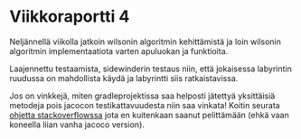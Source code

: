 # Viikkoraportti 4

Neljännellä viikolla jatkoin wilsonin algoritmin kehittämistä ja loin wilsonin algoritmin 
implementaatiota varten apuluokan ja funktioita. 

Laajennettu testaamista, sidewinderin testaus niin, että jokaisessa labyrintin 
ruudussa on mahdollista käydä ja labyrintti siis ratkaistavissa.

Jos on vinkkejä, miten gradleprojektissa saa helposti jätettyä yksittäisiä metodeja pois 
jacocon testikattavuudesta niin saa vinkata! Koitin seurata [ohjetta stackoverflowssa](https://stackoverflow.com/questions/47824761/how-would-i-add-an-annotation-to-exclude-a-method-from-a-jacoco-code-coverage-re) 
jota en kuitenkaan saanut pelittämään (ehkä vaan koneella liian vanha jacoco version).
